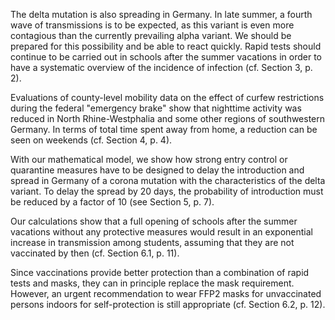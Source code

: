 The delta mutation is also spreading in Germany. In late summer, a fourth wave of transmissions is to be expected, as this variant is even more contagious than the currently prevailing alpha variant. We should be prepared for this possibility and be able to react quickly. Rapid tests should continue to be carried out in schools after the summer vacations in order to have a systematic overview of the incidence of infection (cf. Section 3, p. 2).

Evaluations of county-level mobility data on the effect of curfew restrictions during the federal "emergency brake" show that nighttime activity was reduced in North Rhine-Westphalia and some other regions of southwestern Germany. In terms of total time spent away from home, a reduction can be seen on weekends (cf. Section 4, p. 4).

With our mathematical model, we show how strong entry control or quarantine measures have to be designed to delay the introduction and spread in Germany of a corona mutation with the characteristics of the delta variant. To delay the spread by 20 days, the probability of introduction must be reduced by a factor of 10 (see Section 5, p. 7).

Our calculations show that a full opening of schools after the summer vacations without any protective measures would result in an exponential increase in transmission among students, assuming that they are not vaccinated by then (cf. Section 6.1, p. 11).

Since vaccinations provide better protection than a combination of rapid tests and masks, they can in principle replace the mask requirement. However, an urgent recommendation to wear FFP2 masks for unvaccinated persons indoors for self-protection is still appropriate (cf. Section 6.2, p. 12).
